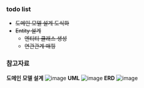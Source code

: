 ### todo list
- ~~도메인 모델 설계 도식화~~
- ~~Entity 설계~~
    - ~~엔티티 클래스 생성~~
    - ~~연관관계 매핑~~






### 참고자료
**도메인 모델 설계**
![image](https://user-images.githubusercontent.com/61368705/128623146-cc4f645e-c336-4f41-a868-2810d88471d8.png)
**UML**
![image](https://user-images.githubusercontent.com/61368705/128623240-d2517c00-2859-40a5-a67e-53595f376852.png)
**ERD**
![image](https://user-images.githubusercontent.com/61368705/128632830-86ad676e-905b-495c-94b9-30accffe8339.png)


